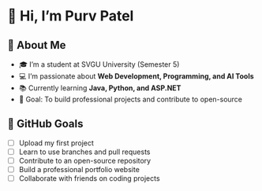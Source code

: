 # 👋 Hi, I’m Purv Patel  

## 🚀 About Me  
- 🎓 I’m a student at SVGU University (Semester 5)  
- 💻 I’m passionate about **Web Development, Programming, and AI Tools**  
- 📚 Currently learning **Java, Python, and ASP.NET**  
- 🎯 Goal: To build professional projects and contribute to open-source  

## 🌟 GitHub Goals  
- [ ] Upload my first project  
- [ ] Learn to use branches and pull requests  
- [ ] Contribute to an open-source repository  
- [ ] Build a professional portfolio website  
- [ ] Collaborate with friends on coding projects  
